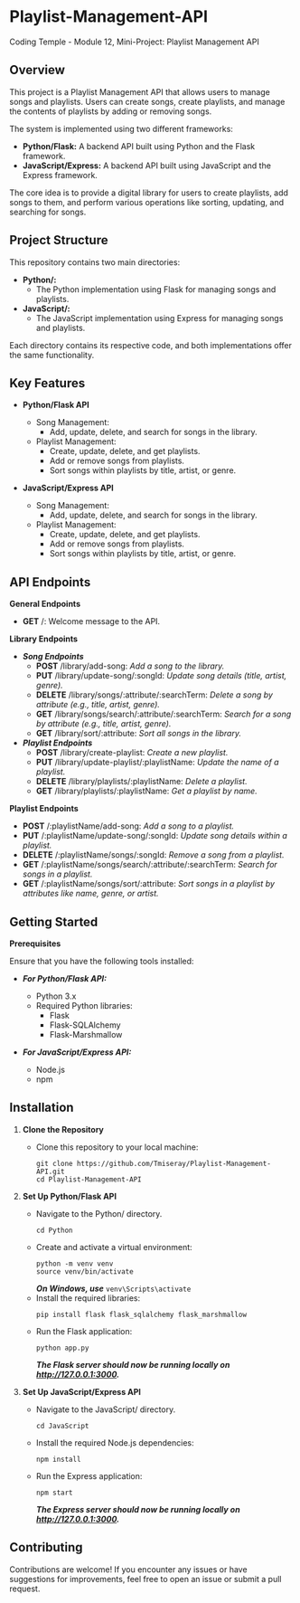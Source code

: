 # Playlist-Management-API
Coding Temple - Module 12, Mini-Project: Playlist Management API


## Overview
This project is a Playlist Management API that allows users to manage songs and playlists. 
Users can create songs, create playlists, and manage the contents of playlists by adding or removing songs. 

The system is implemented using two different frameworks:
- **Python/Flask:** A backend API built using Python and the Flask framework.
- **JavaScript/Express:** A backend API built using JavaScript and the Express framework.

The core idea is to provide a digital library for users to create playlists, add songs to them, and perform various operations like sorting, updating, and searching for songs.


## Project Structure
This repository contains two main directories:

- **Python/:**
    * The Python implementation using Flask for managing songs and playlists.
- **JavaScript/:**
    * The JavaScript implementation using Express for managing songs and playlists.

Each directory contains its respective code, and both implementations offer the same functionality.


## Key Features
- **Python/Flask API**
    * Song Management:
        - Add, update, delete, and search for songs in the library.
    * Playlist Management:
        * Create, update, delete, and get playlists.
        * Add or remove songs from playlists.
        * Sort songs within playlists by title, artist, or genre.

- **JavaScript/Express API**
    * Song Management:
        - Add, update, delete, and search for songs in the library.
    * Playlist Management:
        - Create, update, delete, and get playlists.
        - Add or remove songs from playlists.
        - Sort songs within playlists by title, artist, or genre.


## API Endpoints
**General Endpoints**
- **GET** /: Welcome message to the API.

**Library Endpoints**
- ***Song Endpoints***
    * **POST** /library/add-song: *Add a song to the library.*
    * **PUT** /library/update-song/:songId: *Update song details (title, artist, genre).*
    * **DELETE** /library/songs/:attribute/:searchTerm: *Delete a song by attribute (e.g., title, artist, genre).*
    * **GET** /library/songs/search/:attribute/:searchTerm: *Search for a song by attribute (e.g., title, artist, genre).*
    * **GET** /library/sort/:attribute: *Sort all songs in the library.*
- ***Playlist Endpoints***
    * **POST** /library/create-playlist: *Create a new playlist.*
    * **PUT** /library/update-playlist/:playlistName: *Update the name of a playlist.*
    * **DELETE** /library/playlists/:playlistName: *Delete a playlist.*
    * **GET** /library/playlists/:playlistName: *Get a playlist by name.*

**Playlist Endpoints**
- **POST** /:playlistName/add-song: *Add a song to a playlist.*
- **PUT** /:playlistName/update-song/:songId: *Update song details within a playlist.*
- **DELETE** /:playlistName/songs/:songId: *Remove a song from a playlist.*
- **GET** /:playlistName/songs/search/:attribute/:searchTerm: *Search for songs in a playlist.*
- **GET** /:playlistName/songs/sort/:attribute: *Sort songs in a playlist by attributes like name, genre, or artist.*


## Getting Started
**Prerequisites**

Ensure that you have the following tools installed:

- ***For Python/Flask API:***
    * Python 3.x
    * Required Python libraries:
        - Flask
        - Flask-SQLAlchemy
        - Flask-Marshmallow

- ***For JavaScript/Express API:***
    * Node.js
    * npm


## Installation
1. **Clone the Repository**
    * Clone this repository to your local machine:
        ```
        git clone https://github.com/Tmiseray/Playlist-Management-API.git
        cd Playlist-Management-API
        ```

2. **Set Up Python/Flask API**
    * Navigate to the Python/ directory.
        ```
        cd Python
        ```
    * Create and activate a virtual environment:
        ```
        python -m venv venv
        source venv/bin/activate
        ```
        ***On Windows, use***
        `venv\Scripts\activate`
    * Install the required libraries:
        ```
        pip install flask flask_sqlalchemy flask_marshmallow
        ```
    * Run the Flask application:
        ```
        python app.py
        ```
        ***The Flask server should now be running locally on http://127.0.0.1:3000.***

3. **Set Up JavaScript/Express API**
    * Navigate to the JavaScript/ directory.
        ```
        cd JavaScript
        ```
    * Install the required Node.js dependencies:
        ```
        npm install
        ```
    * Run the Express application:
        ```
        npm start
        ```
        ***The Express server should now be running locally on http://127.0.0.1:3000.***


## Contributing
Contributions are welcome! If you encounter any issues or have suggestions for improvements, feel free to open an issue or submit a pull request.